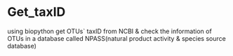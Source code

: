 # Get_taxID
using biopython get OTUs` taxID from NCBI &amp; check the information of OTUs in a database called NPASS(natural product activity &amp; species source database)
